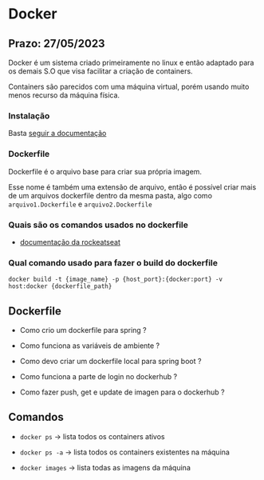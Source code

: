 # Docker
## Prazo: 27/05/2023

Docker é um sistema criado primeiramente no linux e então adaptado para os demais S.O que visa facilitar a criação de containers. 

Containers são parecidos com uma máquina virtual, porém usando muito menos recurso da máquina física. 


### Instalação
Basta [seguir a documentação](https://docs.docker.com/desktop/install/windows-install/)


### Dockerfile
Dockerfile é o arquivo base para criar sua própria imagem.

Esse nome é também uma extensão de arquivo, então é possível criar mais de um arquivos dockerfile dentro da mesma pasta, algo como `arquivo1.Dockerfile` e `arquivo2.Dockerfile`


### Quais são os comandos usados no dockerfile

- [documentação da rockeatseat](https://blog.rocketseat.com.br/dockerfile-principais-comandos-para-criar-a-receita-da-imagem/)


### Qual comando usado para fazer o build do dockerfile
`docker build -t {image_name} -p {host_port}:{docker:port} -v host:docker {dockerfile_path}`



## Dockerfile






- Como crio um dockerfile para spring ?

- Como funciona as variáveis de ambiente ?

- Como devo criar um dockerfile local para spring boot ?

- Como funciona a parte de login no dockerhub ?

- Como fazer push, get e update de imagen para o dockerhub ?




## Comandos

* `docker ps` -> lista todos os containers ativos
* `docker ps -a` -> lista todos os containers existentes na máquina

* `docker images` -> lista todas as imagens da máquina